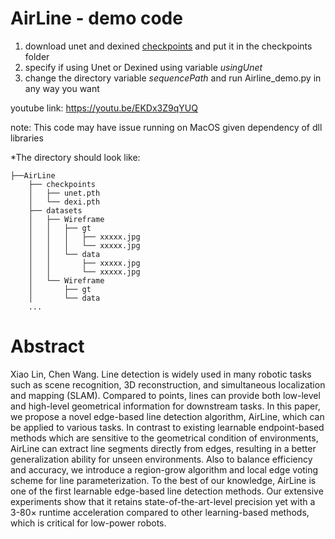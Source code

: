 # AirLine - demo code
1. download unet and dexined [checkpoints](https://drive.google.com/drive/folders/1Fe6DD38mai1ahvKm3bsHdTwLJCI14KeO?usp=share_link) and put it in the checkpoints folder
2. specify if using Unet or Dexined using variable _usingUnet_
3. change the directory variable _sequencePath_ and run Airline_demo.py in any way you want

youtube link: https://youtu.be/EKDx3Z9qYUQ

note: This code may have issue running on MacOS given dependency of dll libraries

*The directory should look like:

    ├──AirLine
        ├── checkpoints
        │   ├── unet.pth
        │   └── dexi.pth
        ├── datasets
        │   ├── Wireframe
        │   │   ├── gt
        │   │   │   ├── xxxxx.jpg
        │   │   │   └── xxxxx.jpg
        │   │   └── data
        │   │       ├── xxxxx.jpg
        │   │       └── xxxxx.jpg
        │   └── Wireframe
        │       ├── gt
        │       └── data
        ...
# Abstract
Xiao Lin, Chen Wang.
Line detection is widely used in many robotic tasks such as scene recognition, 3D reconstruction, and simultaneous localization and mapping (SLAM). Compared to points, lines can provide both low-level and high-level geometrical information for downstream tasks. In this paper, we propose a novel edge-based line detection algorithm, AirLine, which can be applied to various tasks. In contrast to existing learnable endpoint-based methods which are sensitive to the geometrical condition of environments, AirLine can extract line segments directly from edges, resulting in a better generalization ability for unseen environments. Also to balance efficiency and accuracy, we introduce a region-grow algorithm and local edge voting scheme for line parameterization. To the best of our knowledge, AirLine is one of the first learnable edge-based line detection methods. Our extensive experiments show that it retains state-of-the-art-level precision yet with a 3-80× runtime acceleration compared to other learning-based methods, which is critical for low-power robots.